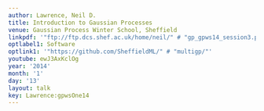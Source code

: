 ```yaml
---
author: Lawrence, Neil D.
title: Introduction to Gaussian Processes
venue: Gaussian Process Winter School, Sheffield
linkpdf: '"ftp://ftp.dcs.shef.ac.uk/home/neil/" # "gp_gpws14_session3.pdf"'
optlabel1: Software
optlink1: '"https://github.com/SheffieldML/" # "multigp/"'
youtube: ewJ3AxKclOg
year: '2014'
month: '1'
day: '13'
layout: talk
key: Lawrence:gpwsOne14
---
```

